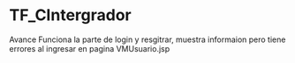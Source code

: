 # TF_CIntergrador
Avance
Funciona la parte de login y resgitrar, muestra informaion pero tiene errores al ingresar en pagina VMUsuario.jsp

